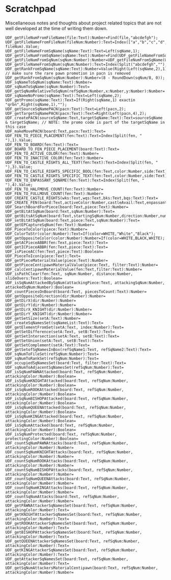 # Scratchpad

Miscellaneous notes and thoughts about project related topics that are not well developed at the time of writing them down.



    UDF_getFileNumFromFileName(file:Text):Number=Find(file,"abcdefgh");
    UDF_getFileNameFromFileNum(fileNum:Number):Text=Index(["a","b","c","d","e","f","g","h"], fileNum).Value;
    UDF_getFileNameFromSqName(sqName:Text):Text=Left(sqName,1);
    UDF_getFileNumFromSqName(sqName:Text):Number=Find(UDF_getFileNameFromSqName(sqName),"abcdefgh");
    UDF_getFileNumFromSqNum(sqNum:Number):Number=UDF_getFileNumFromSqName(UDF_sqNumToSqName(sqNum));
    UDF_getFileNameFromSqNum(sqNum:Number):Text=Index(Split("abcdefgh",""),Mod(sqNum,8)+1).Value;
    UDF_getRankFromSqName(sqName:Text):Number=Value(Right(Left(sqName,2),1)); // make sure the rare pawn promotion in pacn is removed
    UDF_getRankFromSqNum(sqNum:Number):Number=(8 - RoundDown(sqNum/8, 0));
    UDF_sqNameToSqNum(sqName:Text):Number=
    UDF_sqNumToSqName(sqNum:Number):Text=
    UDF_getSqNumRelativeToSqNum(refSqNum:Number,x:Number,y:Number):Number=
    UDF_sqNameNoPromo(sqName:Text):Text=Left(sqName,2);
    UDF_getPromo(sqName:Text):Text=If(Right(sqName,1) exactin "qrbn",Right(sqName,1),"");
    UDF_getSourceSqNamePACN(pacn:Text):Text=Left(pacn,2);
    UDF_getTargetSqNamePACN(pacn:Text):Text=Right(Left(pacn,4),2);
    UDF_createPACN(sourceSqName:Text,targetSqName:Text):Text=sourceSqName & targetSqName; // NOTE: the promo code is part of the targetSqName in this case
    UDF_makeMovePACN(board:Text,pacn:Text):Text=
    UDF_FEN_TO_PIECE_PLACEMENT(fen:Text):Text=Index(Split(fen, " "),1).Value;
    UDF_FEN_TO_BOARD(fen:Text):Text=
    UDF_BOARD_TO_FEN_PIECE_PLACEMENT(board:Text):Text=
    UDF_FEN_TO_ACTIVE_COLOR(fen:Text):Number=
    UDF_FEN_TO_INACTIVE_COLOR(fen:Text):Number=
    UDF_FEN_TO_CASTLE_RIGHTS_ALL_TEXT(fen:Text):Text=Index(Split(fen, " "),3).Value;
    UDF_FEN_TO_CASTLE_RIGHTS_SPECIFIC_BOOL(fen:Text,color:Number,side:Text):Boolean=
    UDF_FEN_TO_CASTLE_RIGHTS_SPECIFIC_TEXT(fen:Text,color:Number,side:Text):Text=
    UDF_FEN_TO_ENPASSANT_SQNAME(fen:Text):Text=Index(Split(fen, " "),4).Value;  
    UDF_FEN_TO_HALFMOVE_COUNT(fen:Text):Number=
    UDF_FEN_TO_FULLMOVE_COUNT(fen:Text):Number=
    UDF_CREATE_CASTLE_RIGHTS(wks:Text,wqs:Text,bks:Text,bqs:Text):Text=
    UDF_CREATE_FEN(board:Text,activeColor:Number,castleAvail:Text,enpassantSqName:Text,halfmoveClock:Number,fullmoveClock:Number):Text=
    UDF_SearchBoardForPiece(board:Text,piece:Text):Number=
    UDF_getBitAtSqNum(board:Text,sqNum:Number):Text=
    UDF_getBitsAtSqNum(board:Text,startingSqNum:Number,direction:Number,numberOfSquares:Number):Text=
    UDF_setBitAtSqNum(board:Text,piece:Text,sqNum:Number):Text=
    UDF_getEPCaptureSqNum(fen:Text):Number=
    UDF_PieceToColor(piece:Text):Number=
    UDF_ColorToStr(color:Number):Text=If(color=WHITE,"White","Black");
    UDF_getOppositeColor(color:Number):Number=If(color=WHITE,BLACK,WHITE);
    UDF_getACPieceABBR(fen:Text,piece:Text):Text=
    UDF_getICPieceABBR(fen:Text,piece:Text):Text=
    UDF_isPieceAC(fen:Text,piece:Text):Boolean=
    UDF_PieceToIcon(piece:Text):Text=
    UDF_getPieceMaterialValue(piece:Text):Number=
    UDF_getPieceCentipawnMaterialValue(piece:Text, filter:Text):Number=
    UDF_calcCentipawnMaterialValue(fen:Text,filter:Text):Number=
    UDF_isPathClear(fen:Text, sqNum:Number, distance:Number, slideOvers:Text):Boolean=
    UDF_isSqNumAttackedBySqNum(attackingPiece:Text, attackingSqNum:Number, attackedSqNum:Number):Boolean=
    UDF_countPiecesOnBoard(board:Text, piecesToCount:Text):Number=
    UDF_getOppositeDirection(dir:Number):Number=
    UDF_getDirX(dir:Number):Number=
    UDF_getDirY(dir:Number):Number=
    UDF_getDirX_KNIGHT(dir:Number):Number=
    UDF_getDirY_KNIGHT(dir:Number):Number=
    UDF_getSetSize(setA:Text):Number=
    UDF_createSqNamesSet(sqNameList:Text):Text=
    UDF_getElementFromSet(setA:Text, index:Number):Text=
    UDF_getSetDifference(setA:Text, setB:Text):Text=
    UDF_getSetIntersection(setA:Text, setB:Text):Text=
    UDF_getSetUnion(setA:Text, setB:Text):Text=
    UDF_getSetComplement(setA:Text):Text=
    UDF_getSetofSqNamesInBox(refSqName1:Text, refSqName2:Text):Text=
    UDF_sqNumToFileSet(refSqNum:Number):Text=
    UDF_sqNumToRankSet(refSqNum:Number):Text=
    UDF_occupiedSqNamesSet(board:Text, filter:Text):Text=
    UDF_sqNumToAdjacentSqNamesSet(refSqNum:Number):Text=
    UDF_isSqNumPAWNAttacked(board:Text, refSqNum:Number, attackingColor:Number):Boolean=
    UDF_isSqNumKNIGHTAttacked(board:Text, refSqNum:Number, attackingColor:Number):Boolean=
    UDF_isSqNumROOKAttacked(board:Text, refSqNum:Number, attackingColor:Number):Boolean=
    UDF_isSqNumBISHOPAttacked(board:Text, refSqNum:Number, attackingColor:Number):Boolean=
    UDF_isSqNumQUEENAttacked(board:Text, refSqNum:Number, attackingColor:Number):Boolean=
    UDF_isSqNumKINGAttacked(board:Text, refSqNum:Number, attackingColor:Number):Boolean=
    UDF_isSqNumAttacked(board:Text, refSqNum:Number, attackingColor:Number):Boolean=
    UDF_isSqNumProtected(board:Text, refSqNum:Number, protectingColor:Number):Boolean=
    UDF_countSqNumPAWNAttacks(board:Text, refSqNum:Number, attackingColor:Number):Number=
    UDF_countSqNumKNIGHTAttacks(board:Text, refSqNum:Number, attackingColor:Number):Number=
    UDF_countSqNumROOKAttacks(board:Text, refSqNum:Number, attackingColor:Number):Number=
    UDF_countSqNumBISHOPAttacks(board:Text, refSqNum:Number, attackingColor:Number):Number=
    UDF_countSqNumQUEENAttacks(board:Text, refSqNum:Number, attackingColor:Number):Number=
    UDF_countSqNumKINGAttacks(board:Text, refSqNum:Number, attackingColor:Number):Number=
    UDF_countSqNumAttacks(board:Text, refSqNum:Number, attackingColor:Number):Number=
    UDF_getPAWNAttackerSqNamesSet(board:Text, refSqNum:Number, attackingColor:Number):Text=
    UDF_getKNIGHTAttackerSqNamesSet(board:Text, refSqNum:Number, attackingColor:Number):Text=
    UDF_getROOKAttackerSqNamesSet(board:Text, refSqNum:Number, attackingColor:Number):Text=
    UDF_getBISHOPAttackerSqNamesSet(board:Text, refSqNum:Number, attackingColor:Number):Text=
    UDF_getQUEENAttackerSqNamesSet(board:Text, refSqNum:Number, attackingColor:Number):Text=
    UDF_getKINGAttackerSqNamesSet(board:Text, refSqNum:Number, attackingColor:Number):Text=
    UDF_getAttackerSqNamesSet(board:Text, refSqNum:Number, attackingColor:Number):Text=
    UDF_getSqNumAttackersMaterialCentipawn(board:Text, refSqNum:Number, attackingColor:Number):Number=
